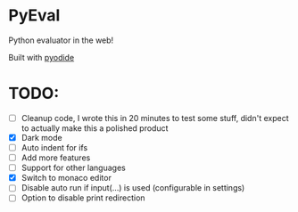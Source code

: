 # PyEval

Python evaluator in the web!

Built with [pyodide](https://pyodide.org/)

# TODO:

- [ ] Cleanup code, I wrote this in 20 minutes to test some stuff, didn't expect to actually make this a polished product
- [x] Dark mode
- [ ] Auto indent for ifs
- [ ] Add more features
- [ ] Support for other languages
- [x] Switch to monaco editor
- [ ] Disable auto run if input(...) is used (configurable in settings)
- [ ] Option to disable print redirection
